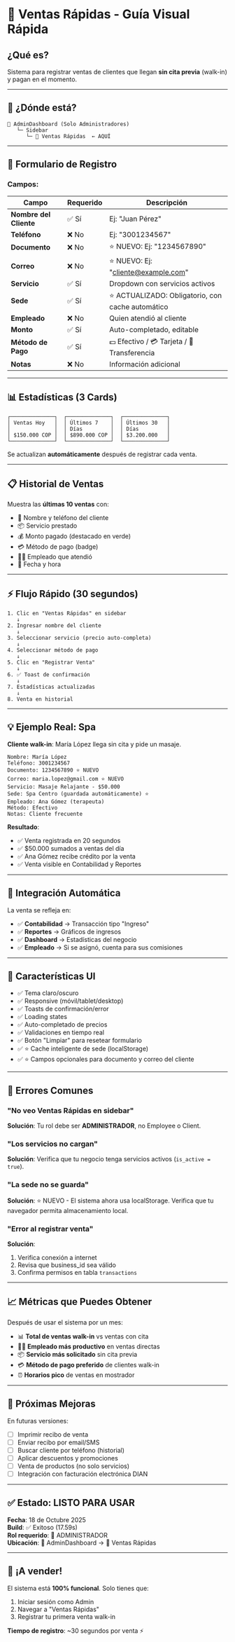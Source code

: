 # 🛒 Ventas Rápidas - Guía Visual Rápida

## ¿Qué es?
Sistema para registrar ventas de clientes que llegan **sin cita previa** (walk-in) y pagan en el momento.

---

## 🎯 ¿Dónde está?

```
📱 AdminDashboard (Solo Administradores)
   └─ Sidebar
      └─ 🛒 Ventas Rápidas  ← AQUÍ
```

---

## 📝 Formulario de Registro

### Campos:

| Campo | Requerido | Descripción |
|-------|-----------|-------------|
| **Nombre del Cliente** | ✅ Sí | Ej: "Juan Pérez" |
| **Teléfono** | ❌ No | Ej: "3001234567" |
| **Documento** | ❌ No | ⭐ NUEVO: Ej: "1234567890" |
| **Correo** | ❌ No | ⭐ NUEVO: Ej: "cliente@example.com" |
| **Servicio** | ✅ Sí | Dropdown con servicios activos |
| **Sede** | ✅ Sí | ⭐ ACTUALIZADO: Obligatorio, con cache automático |
| **Empleado** | ❌ No | Quien atendió al cliente |
| **Monto** | ✅ Sí | Auto-completado, editable |
| **Método de Pago** | ✅ Sí | 💵 Efectivo / 💳 Tarjeta / 🏦 Transferencia |
| **Notas** | ❌ No | Información adicional |

---

## 📊 Estadísticas (3 Cards)

```
┌──────────────┐  ┌──────────────┐  ┌──────────────┐
│ Ventas Hoy   │  │ Últimos 7    │  │ Últimos 30   │
│              │  │ Días         │  │ Días         │
│ $150.000 COP │  │ $890.000 COP │  │ $3.200.000   │
└──────────────┘  └──────────────┘  └──────────────┘
```

Se actualizan **automáticamente** después de registrar cada venta.

---

## 📋 Historial de Ventas

Muestra las **últimas 10 ventas** con:
- 👤 Nombre y teléfono del cliente
- 📦 Servicio prestado
- 💰 Monto pagado (destacado en verde)
- 💳 Método de pago (badge)
- 👨‍💼 Empleado que atendió
- 📅 Fecha y hora

---

## ⚡ Flujo Rápido (30 segundos)

```
1. Clic en "Ventas Rápidas" en sidebar
   ↓
2. Ingresar nombre del cliente
   ↓
3. Seleccionar servicio (precio auto-completa)
   ↓
4. Seleccionar método de pago
   ↓
5. Clic en "Registrar Venta"
   ↓
6. ✅ Toast de confirmación
   ↓
7. Estadísticas actualizadas
   ↓
8. Venta en historial
```

---

## 💡 Ejemplo Real: Spa

**Cliente walk-in**: María López llega sin cita y pide un masaje.

```
Nombre: María López
Teléfono: 3001234567
Documento: 1234567890 ⭐ NUEVO
Correo: maria.lopez@gmail.com ⭐ NUEVO
Servicio: Masaje Relajante - $50.000
Sede: Spa Centro (guardada automáticamente) ⭐
Empleado: Ana Gómez (terapeuta)
Método: Efectivo
Notas: Cliente frecuente
```

**Resultado**:
- ✅ Venta registrada en 20 segundos
- ✅ $50.000 sumados a ventas del día
- ✅ Ana Gómez recibe crédito por la venta
- ✅ Venta visible en Contabilidad y Reportes

---

## 🔗 Integración Automática

La venta se refleja en:

- ✅ **Contabilidad** → Transacción tipo "Ingreso"
- ✅ **Reportes** → Gráficos de ingresos
- ✅ **Dashboard** → Estadísticas del negocio
- ✅ **Empleado** → Si se asignó, cuenta para sus comisiones

---

## 🎨 Características UI

- ✅ Tema claro/oscuro
- ✅ Responsive (móvil/tablet/desktop)
- ✅ Toasts de confirmación/error
- ✅ Loading states
- ✅ Auto-completado de precios
- ✅ Validaciones en tiempo real
- ✅ Botón "Limpiar" para resetear formulario
- ✅ ⭐ Cache inteligente de sede (localStorage)
- ✅ ⭐ Campos opcionales para documento y correo del cliente

---

## 🚫 Errores Comunes

### "No veo Ventas Rápidas en sidebar"
**Solución**: Tu rol debe ser **ADMINISTRADOR**, no Employee o Client.

### "Los servicios no cargan"
**Solución**: Verifica que tu negocio tenga servicios activos (`is_active = true`).

### "La sede no se guarda"
**Solución**: ⭐ NUEVO - El sistema ahora usa localStorage. Verifica que tu navegador permita almacenamiento local.

### "Error al registrar venta"
**Solución**: 
1. Verifica conexión a internet
2. Revisa que business_id sea válido
3. Confirma permisos en tabla `transactions`

---

## 📈 Métricas que Puedes Obtener

Después de usar el sistema por un mes:

- 📊 **Total de ventas walk-in** vs ventas con cita
- 👨‍💼 **Empleado más productivo** en ventas directas
- 📦 **Servicio más solicitado** sin cita previa
- 💳 **Método de pago preferido** de clientes walk-in
- ⏰ **Horarios pico** de ventas en mostrador

---

## 🔮 Próximas Mejoras

En futuras versiones:

- [ ] Imprimir recibo de venta
- [ ] Enviar recibo por email/SMS
- [ ] Buscar cliente por teléfono (historial)
- [ ] Aplicar descuentos y promociones
- [ ] Venta de productos (no solo servicios)
- [ ] Integración con facturación electrónica DIAN

---

## ✅ Estado: LISTO PARA USAR

**Fecha**: 18 de Octubre 2025  
**Build**: ✅ Exitoso (17.59s)  
**Rol requerido**: 🔑 ADMINISTRADOR  
**Ubicación**: 📱 AdminDashboard → 🛒 Ventas Rápidas

---

## 🎉 ¡A vender!

El sistema está **100% funcional**. Solo tienes que:

1. Iniciar sesión como Admin
2. Navegar a "Ventas Rápidas"
3. Registrar tu primera venta walk-in

**Tiempo de registro**: ~30 segundos por venta ⚡
